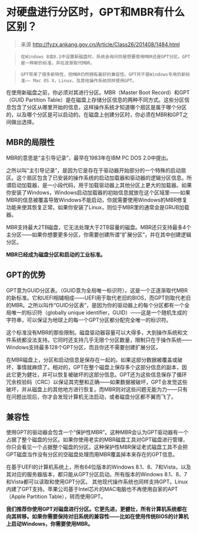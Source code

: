 # 对硬盘进行分区时，GPT和MBR有什么区别？

> 来源 http://fyzx.ankang.gov.cn/Article/Class26/201408/1484.html

>     在Windows 8或8.1中设置新磁盘时，系统会询问你是想要使用MBR还是GPT分区。GPT是一种新的标准，并在逐渐取代MBR。

>     GPT带来了很多新特性，但MBR仍然拥有最好的兼容性。GPT并不是Windows专用的新标准—— Mac OS X，Linux，及其他操作系统同样使用GPT。

在使用新磁盘之前，你必须对其进行分区。MBR（Master Boot Record）和GPT（GUID Partition Table）是在磁盘上存储分区信息的两种不同方式。这些分区信息包含了分区从哪里开始的信息，这样操作系统才知道哪个扇区是属于哪个分区的，以及哪个分区是可以启动的。在磁盘上创建分区时，你必须在MBR和GPT之间做出选择。

## MBR的局限性

MBR的意思是“主引导记录”，最早在1983年在IBM PC DOS 2.0中提出。

之所以叫“主引导记录”，是因为它是存在于驱动器开始部分的一个特殊的启动扇区。这个扇区包含了已安装的操作系统的启动加载器和驱动器的逻辑分区信息。所谓启动加载器，是一小段代码，用于加载驱动器上其他分区上更大的加载器。如果你安装了Windows，Windows启动加载器的初始信息就放在这个区域里——如果MBR的信息被覆盖导致Windows不能启动，你就需要使用Windows的MBR修复功能来使其恢复正常。如果你安装了Linux，则位于MBR里的通常会是GRUB加载器。

MBR支持最大2TB磁盘，它无法处理大于2TB容量的磁盘。MBR还只支持最多4个主分区——如果你想要更多分区，你需要创建所谓“扩展分区”，并在其中创建逻辑分区。

**MBR已经成为磁盘分区和启动的工业标准。**

## GPT的优势

GPT意为GUID分区表。（GUID意为全局唯一标识符）。这是一个正逐渐取代MBR的新标准。它和UEFI相辅相成——UEFI用于取代老旧的BIOS，而GPT则取代老旧的MBR。之所以叫作“GUID分区表”，是因为你的驱动器上的每个分区都有一个全局唯一的标识符（globally unique identifier，GUID）——这是一个随机生成的字符串，可以保证为地球上的每一个GPT分区都分配完全唯一的标识符。

这个标准没有MBR的那些限制。磁盘驱动器容量可以大得多，大到操作系统和文件系统都没法支持。它同时还支持几乎无限个分区数量，限制只在于操作系统——Windows支持最多128个GPT分区，而且你还不需要创建扩展分区。

在MBR磁盘上，分区和启动信息是保存在一起的。如果这部分数据被覆盖或破坏，事情就麻烦了。相对的，GPT在整个磁盘上保存多个这部分信息的副本，因此它更为健壮，并可以恢复被破坏的这部分信息。GPT还为这些信息保存了循环冗余校验码（CRC）以保证其完整和正确——如果数据被破坏，GPT会发觉这些破坏，并从磁盘上的其他地方进行恢复。而MBR则对这些问题无能为力——只有在问题出现后，你才会发现计算机无法启动，或者磁盘分区都不翼而飞了。

## 兼容性

使用GPT的驱动器会包含一个“保护性MBR”。这种MBR会认为GPT驱动器有一个占据了整个磁盘的分区。如果你使用老实的MBR磁盘工具对GPT磁盘进行管理，你只会看见一个占据整个磁盘的分区。这种保护性MBR保证老式磁盘工具不会把GPT磁盘当作没有分区的空磁盘处理而用MBR覆盖掉本来存在的GPT信息。

在基于UEFI的计算机系统上，所有64位版本的Windows 8.1、8、7和Vista，以及其对应的服务器版本，都只能从GPT分区启动。所有版本的Windows 8.1、8、7和Vista都可以读取和使用GPT分区。
其他现代操作系统也同样支持GPT。Linux内建了GPT支持。苹果公司基于Intel芯片的MAC电脑也不再使用自家的APT（Apple Partition Table），转而使用GPT。

**我们推荐你使用GPT对磁盘进行分区。它更先进，更健壮，所有计算机系统都在向其转移。如果你需要保持对旧系统的兼容性——比如在使用传统BIOS的计算机上启动Windows，你需要使用MBR。**